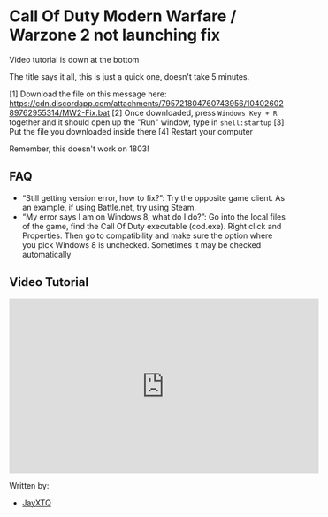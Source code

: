 # Call Of Duty Modern Warfare / Warzone 2 not launching fix

Video tutorial is down at the bottom

The title says it all, this is just a quick one, doesn't take 5 minutes.

[1] Download the file on this message here: https://cdn.discordapp.com/attachments/795721804760743956/1040260289762955314/MW2-Fix.bat
[2] Once downloaded, press `Windows Key + R` together and it should open up the "Run" window, type in `shell:startup`
[3] Put the file you downloaded inside there
[4] Restart your computer

Remember, this doesn't work on 1803!

## FAQ
- “Still getting version error, how to fix?”: Try the opposite game client. As an example, if using Battle.net, try using Steam.
- “My error says I am on Windows 8, what do I do?”: Go into the local files of the game, find the Call Of Duty executable (cod.exe). Right click and Properties. Then go to compatibility and make sure the option where you pick Windows 8 is unchecked. Sometimes it may be checked automatically

## Video Tutorial
<iframe width="560" height="315" src="https://www.youtube.com/embed/8s3DkHpv5ps" title="YouTube video player" frameborder="0" allow="accelerometer; autoplay; clipboard-write; encrypted-media; gyroscope; picture-in-picture" allowfullscreen></iframe>

Written by: 
- [JayXTQ](https://github.com/JayXTQ)